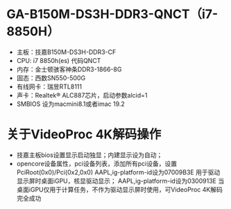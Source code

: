 # GA-B150M-DS3H-DDR3-QNCT（i7-8850H）
+ 主板：技嘉B150M-DS3H-DDR3-CF
+ CPU:  i7 8850h(es) 代码QNCT
+ 内存：金士顿骇客神条DDR3-1866-8G
+ 固态：西数SN550-500G
+ 有线网卡：瑞昱RTL8111
+ 声卡：Realtek® ALC887芯片，启动参数alcid=1
+ SMBIOS 设为macmini8.1或者imac 19.2
# 关于VideoProc 4K解码操作
+ 技嘉主板bios设置显示启动独显；内建显示设为自动；
+ opencore设备属性，pci设备列表，添加所有pci设备，设置PciRoot(0x0)/Pci(0x2,0x0)  AAPL,ig-platform-id设为07009B3E	用于驱动显示屏时桌面iGPU，核显驱动显示；
AAPL,ig-platform-id设为0300913E	当桌面iGPU仅用于计算任务，不作为驱动显示屏时使用，可VideoProc 4K解码完全成功


